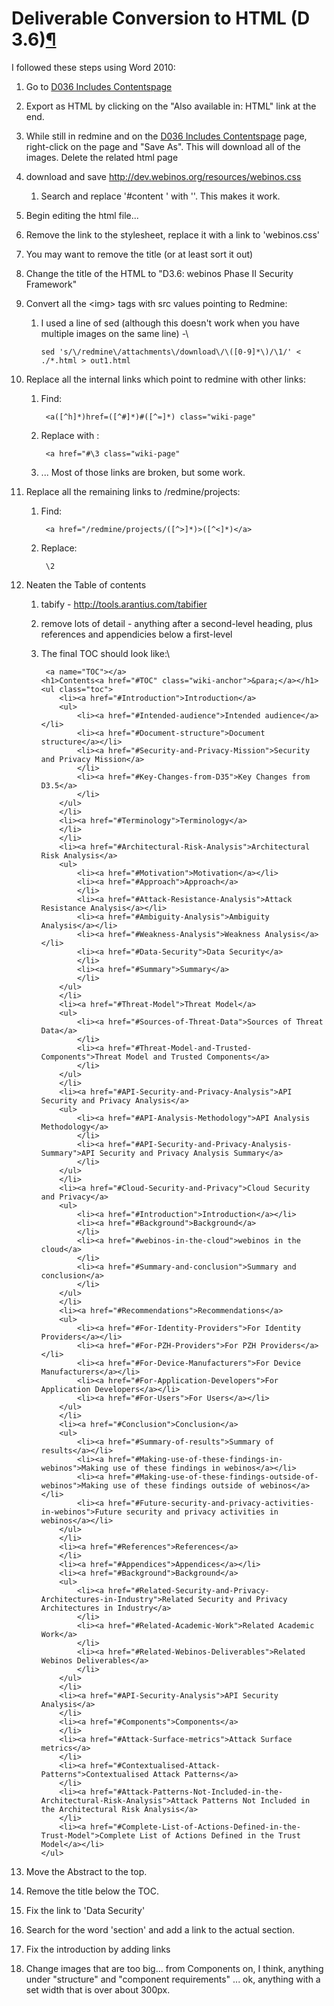 Deliverable Conversion to HTML (D 3.6)[¶](#Deliverable-Conversion-to-HTML-D-36)
===============================================================================

I followed these steps using Word 2010:

1.  Go to [D036 Includes Contentspage](.html)
2.  Export as HTML by clicking on the "Also available in: HTML" link at
    the end.
3.  While still in redmine and on the [D036 Includes
    Contentspage](.html) page, right-click on the page and "Save As".
    This will download all of the images. Delete the related html page
4.  download and save <http://dev.webinos.org/resources/webinos.css>
    1.  Search and replace '\#content ' with ''. This makes it work.

5.  Begin editing the html file...
6.  Remove the link to the stylesheet, replace it with a link to
    'webinos.css'
7.  You may want to remove the title (or at least sort it out)
8.  Change the title of the HTML to "D3.6: webinos Phase II Security
    Framework"
9.  Convert all the \<img\> tags with src values pointing to Redmine:
    1.  I used a line of sed (although this doesn't work when you have
        multiple images on the same line) -\

            sed 's/\/redmine\/attachments\/download\/\([0-9]*\)/\1/' < ./*.html > out1.html 

10. Replace all the internal links which point to redmine with other
    links:
    1.  Find:

             <a([^h]*)href=([^#]*)#([^=]*) class="wiki-page" 

    2.  Replace with :

             <a href="#\3 class="wiki-page" 

    3.  ... Most of those links are broken, but some work.

11. Replace all the remaining links to /redmine/projects:
    1.  Find:

             <a href="/redmine/projects/([^>]*)>([^<]*)</a> 

    2.  Replace:

             \2 

12. Neaten the Table of contents
    1.  tabify - <http://tools.arantius.com/tabifier>
    2.  remove lots of detail - anything after a second-level heading,
        plus references and appendicies below a first-level
    3.  The final TOC should look like:\

             <a name="TOC"></a>
            <h1>Contents<a href="#TOC" class="wiki-anchor">&para;</a></h1>
            <ul class="toc">
                <li><a href="#Introduction">Introduction</a>
                <ul>
                    <li><a href="#Intended-audience">Intended audience</a></li>
                    <li><a href="#Document-structure">Document structure</a></li>
                    <li><a href="#Security-and-Privacy-Mission">Security and Privacy Mission</a>
                    </li>
                    <li><a href="#Key-Changes-from-D35">Key Changes from D3.5</a>
                    </li>
                </ul>
                </li>
                <li><a href="#Terminology">Terminology</a>
                </li>
                </li>
                <li><a href="#Architectural-Risk-Analysis">Architectural Risk Analysis</a>
                <ul>
                    <li><a href="#Motivation">Motivation</a></li>
                    <li><a href="#Approach">Approach</a>
                    </li>
                    <li><a href="#Attack-Resistance-Analysis">Attack Resistance Analysis</a></li>
                    <li><a href="#Ambiguity-Analysis">Ambiguity Analysis</a></li>
                    <li><a href="#Weakness-Analysis">Weakness Analysis</a></li>
                    <li><a href="#Data-Security">Data Security</a>
                    </li>
                    <li><a href="#Summary">Summary</a>
                    </li>
                </ul>
                </li>
                <li><a href="#Threat-Model">Threat Model</a>
                <ul>
                    <li><a href="#Sources-of-Threat-Data">Sources of Threat Data</a>
                    </li>
                    <li><a href="#Threat-Model-and-Trusted-Components">Threat Model and Trusted Components</a>
                    </li>
                </ul>
                </li>
                <li><a href="#API-Security-and-Privacy-Analysis">API Security and Privacy Analysis</a>
                <ul>
                    <li><a href="#API-Analysis-Methodology">API Analysis Methodology</a>
                    </li>
                    <li><a href="#API-Security-and-Privacy-Analysis-Summary">API Security and Privacy Analysis Summary</a>
                    </li>
                </ul>
                </li>
                <li><a href="#Cloud-Security-and-Privacy">Cloud Security and Privacy</a>
                <ul>
                    <li><a href="#Introduction">Introduction</a></li>
                    <li><a href="#Background">Background</a>
                    </li>
                    <li><a href="#webinos-in-the-cloud">webinos in the cloud</a>
                    </li>
                    <li><a href="#Summary-and-conclusion">Summary and conclusion</a>
                    </li>
                </ul>
                </li>
                <li><a href="#Recommendations">Recommendations</a>
                <ul>
                    <li><a href="#For-Identity-Providers">For Identity Providers</a></li>
                    <li><a href="#For-PZH-Providers">For PZH Providers</a></li>
                    <li><a href="#For-Device-Manufacturers">For Device Manufacturers</a></li>
                    <li><a href="#For-Application-Developers">For Application Developers</a></li>
                    <li><a href="#For-Users">For Users</a></li>
                </ul>
                </li>
                <li><a href="#Conclusion">Conclusion</a>
                <ul>
                    <li><a href="#Summary-of-results">Summary of results</a></li>
                    <li><a href="#Making-use-of-these-findings-in-webinos">Making use of these findings in webinos</a></li>
                    <li><a href="#Making-use-of-these-findings-outside-of-webinos">Making use of these findings outside of webinos</a></li>
                    <li><a href="#Future-security-and-privacy-activities-in-webinos">Future security and privacy activities in webinos</a></li>
                </ul>
                </li>
                <li><a href="#References">References</a>
                </li>
                <li><a href="#Appendices">Appendices</a></li>
                <li><a href="#Background">Background</a>
                <ul>
                    <li><a href="#Related-Security-and-Privacy-Architectures-in-Industry">Related Security and Privacy Architectures in Industry</a>
                    </li>
                    <li><a href="#Related-Academic-Work">Related Academic Work</a>
                    </li>
                    <li><a href="#Related-Webinos-Deliverables">Related Webinos Deliverables</a>
                    </li>
                </ul>
                </li>
                <li><a href="#API-Security-Analysis">API Security Analysis</a>
                </li>
                <li><a href="#Components">Components</a>
                </li>
                <li><a href="#Attack-Surface-metrics">Attack Surface metrics</a>
                </li>
                <li><a href="#Contextualised-Attack-Patterns">Contextualised Attack Patterns</a>
                </li>
                <li><a href="#Attack-Patterns-Not-Included-in-the-Architectural-Risk-Analysis">Attack Patterns Not Included in the Architectural Risk Analysis</a>
                </li>
                <li><a href="#Complete-List-of-Actions-Defined-in-the-Trust-Model">Complete List of Actions Defined in the Trust Model</a></li>
            </ul>

13. Move the Abstract to the top.
14. Remove the title below the TOC.
15. Fix the link to 'Data Security'
16. Search for the word 'section' and add a link to the actual section.
17. Fix the introduction by adding links
18. Change images that are too big... from Components on, I think,
    anything under "structure" and "component requirements" ... ok,
    anything with a set width that is over about 300px.

